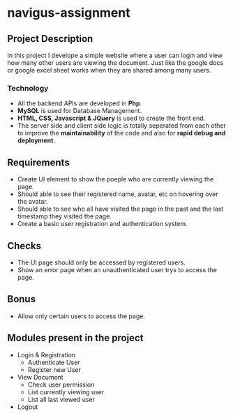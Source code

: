 # navigus-assignment

## Project Description

In this project I develope a simple website where a user can login and view how many other users are viewing the document.
Just like the google docs or google excel sheet works when they are shared among many users.

### Technology
* All the backend APIs are developed in **Php**.
* **MySQL** is used for Database Management.
* **HTML, CSS, Javascript & JQuery** is used to create the front end.
* The server side and client side logic is totally seperated from each other to improve the **maintainability** of the code   and also for **rapid debug and deployment**.   


## Requirements
* Create UI element to show the poeple who are currently viewing the page.
* Should able to see their registered name, avatar, etc on hovering over the avatar.
* Should able to see who all have visited the page in the past and the last timestamp they visited the page.
* Create a basic user registration and authentication system.

## Checks
* The UI page should only be accessed by registered users.
* Show an error page when an unauthenticated user trys to access the page.

## Bonus
* Allow only certain users to access the page.

## Modules present in the project
* Login & Registration
  * Authenticate User
  * Register new User
* View Document
  * Check user permission
  * List currently viewing user
  * List all last viewed user
* Logout
